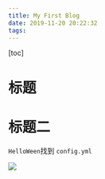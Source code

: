 ```yaml
---
title: My First Blog
date: 2019-11-20 20:22:32
tags:
---
```



[toc]

# 标题


# 标题二


```HelloWeen```找到 ```config.yml```

![](/images/123.jpg)